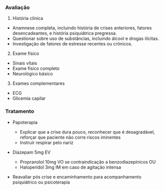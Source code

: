 ### Avaliação
1. História clínica
- Anamnese completa, incluindo história de crises anteriores, fatores desencadeantes, e história psiquiátrica pregressa.
- Questionar sobre uso de substâncias, incluindo álcool e drogas ilícitas. 
- Investigação de fatores de estresse recentes ou crônicos.

2. Exame físico
- Sinais vitais
- Exame fisico completo
- Neurológico básico

3. Exames complementares
- ECG
- Glicemia capilar

### Tratamento
- Papoterapia
	- Explicar que a crise dura pouco, reconhecer que é desagradável, reforçar que paciente não corre riscos iminentes
	- Instruir respirar pelo nariz

- Diazepam 5mg EV
	- Propranolol 10mg VO se contraindicação a benzodiazepínicos OU
	- Haloperidol 3mg IM em caso de agitação intensa 


- Reavaliar pós crise e encaminhamento para acompanhamento psiquiátrico ou psicoterapia